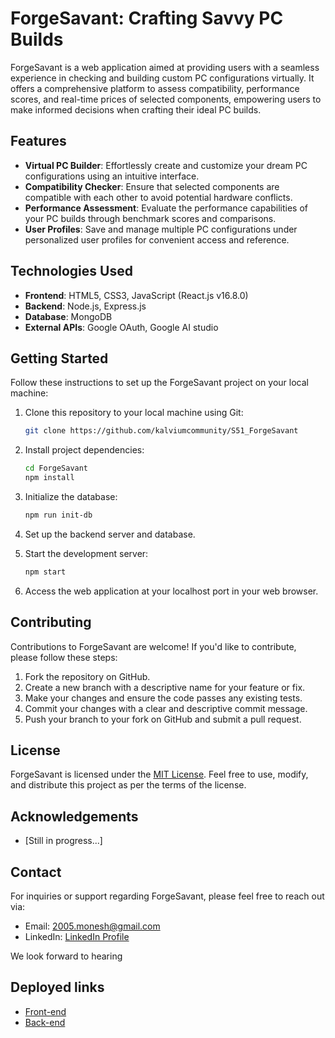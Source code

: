 # ForgeSavant: Crafting Savvy PC Builds

ForgeSavant is a web application aimed at providing users with a seamless experience in checking and building custom PC configurations virtually. It offers a comprehensive platform to assess compatibility, performance scores, and real-time prices of selected components, empowering users to make informed decisions when crafting their ideal PC builds.

## Features

- **Virtual PC Builder**: Effortlessly create and customize your dream PC configurations using an intuitive interface.
- **Compatibility Checker**: Ensure that selected components are compatible with each other to avoid potential hardware conflicts.
- **Performance Assessment**: Evaluate the performance capabilities of your PC builds through benchmark scores and comparisons.
- **User Profiles**: Save and manage multiple PC configurations under personalized user profiles for convenient access and reference.

## Technologies Used

- **Frontend**: HTML5, CSS3, JavaScript (React.js v16.8.0)
- **Backend**: Node.js, Express.js
- **Database**: MongoDB
- **External APIs**: Google OAuth, Google AI studio

## Getting Started

Follow these instructions to set up the ForgeSavant project on your local machine:

1. Clone this repository to your local machine using Git:

   ```bash
   git clone https://github.com/kalviumcommunity/S51_ForgeSavant
   ```

2. Install project dependencies:

   ```bash
   cd ForgeSavant
   npm install
   ```

3. Initialize the database:

   ```bash
   npm run init-db
   ```

4. Set up the backend server and database.

5. Start the development server:

   ```bash
   npm start
   ```

6. Access the web application at your localhost port in your web browser.

## Contributing

Contributions to ForgeSavant are welcome! If you'd like to contribute, please follow these steps:

1. Fork the repository on GitHub.
2. Create a new branch with a descriptive name for your feature or fix.
3. Make your changes and ensure the code passes any existing tests.
4. Commit your changes with a clear and descriptive commit message.
5. Push your branch to your fork on GitHub and submit a pull request.
   
## License

ForgeSavant is licensed under the [MIT License](LICENSE). Feel free to use, modify, and distribute this project as per the terms of the license.

## Acknowledgements

- [Still in progress...]

## Contact

For inquiries or support regarding ForgeSavant, please feel free to reach out via:

- Email: [2005.monesh@gmail.com](mailto:2005.monesh@gmail.com)
- LinkedIn: [LinkedIn Profile](https://www.linkedin.com/in/monesh-b-053439289/)

We look forward to hearing

## Deployed links

- [Front-end](https://66ae12ce42913a7ac2a1da44--extraordinary-kashata-7fa827.netlify.app/)
- [Back-end](https://s51-monesh-capstone-forgesavant.onrender.com)